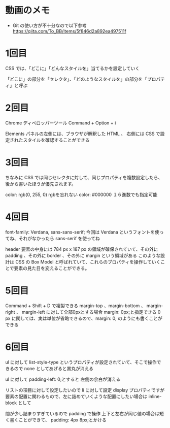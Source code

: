 # 動画のメモ

- Git の使い方が不十分なので以下参考
https://qiita.com/To_BB/items/5f846d2a892ea497511f

# 1回目
CSS では、「どこに」「どんなスタイルを」当てるかを設定していく

「どこに」の部分を「セレクタ」、「どのようなスタイルを」の部分を「プロパティ」と呼ぶ
# 2回目
Chrome ディベロッパーツール
Command + Option + i 

Elements パネルの左側には、ブラウザが解釈した HTML 、
右側には CSS で設定されたスタイルを確認することができる
# 3回目
ちなみに CSS では同じセレクタに対して、同じプロパティを複数設定したら、後から書いたほうが優先されます。

  color: rgb(0, 255, 0)
rgbを忘れない
  color: #000000
１６進数でも指定可能
# 4回目
font-family: Verdana, sans-sans-serif;
今回は Verdana というフォントを使ってね、それがなかったら sans-serif を使ってね

header 要素の中身には 784 px x 187 px の領域が確保されていて、その外に padding 、その外に border 、その外に margin という領域がある
このような設計は CSS の Box Model と呼ばれていて、これらのプロパティを操作していくことで要素の見た目を変えることができる。
# 5回目
Command + Shift + D で複製できる
margin-top 、margin-bottom 、 margin-right 、 margin-left に対して全部0pxとする場合 margin: 0px;と指定できる
0 px に関しては、実は単位が省略できるので、margin: 0; のようにも書くことができる
# 6回目
ul に対して list-style-type というプロパティが設定されていて、そこで操作できるので none としてあげると黒丸が消える

ul に対して padding-left: 0;とすると
左側の余白が消える

リストの項目に対して設定したいので li に対して設定
display プロパティですが要素の配置に関わるもので、左に詰めていくような配置にしたい場合は inline-block として

間が少し詰まりすぎているので padding で操作
上下と左右が同じ値の場合は短く書くことができて、 padding: 4px 8px;とかける
